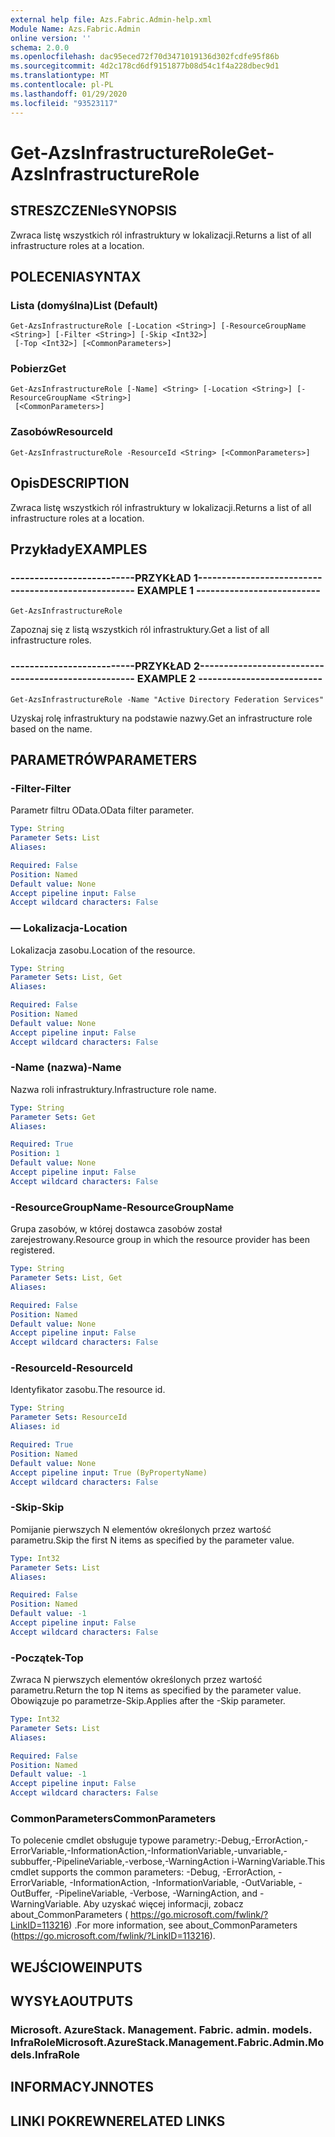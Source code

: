 ```yaml
---
external help file: Azs.Fabric.Admin-help.xml
Module Name: Azs.Fabric.Admin
online version: ''
schema: 2.0.0
ms.openlocfilehash: dac95eced72f70d3471019136d302fcdfe95f86b
ms.sourcegitcommit: 4d2c178cd6df9151877b08d54c1f4a228dbec9d1
ms.translationtype: MT
ms.contentlocale: pl-PL
ms.lasthandoff: 01/29/2020
ms.locfileid: "93523117"
---
```

# <span data-ttu-id="e417d-101">Get-AzsInfrastructureRole</span><span class="sxs-lookup"><span data-stu-id="e417d-101">Get-AzsInfrastructureRole</span></span>

## <span data-ttu-id="e417d-102">STRESZCZENIe</span><span class="sxs-lookup"><span data-stu-id="e417d-102">SYNOPSIS</span></span>
<span data-ttu-id="e417d-103">Zwraca listę wszystkich ról infrastruktury w lokalizacji.</span><span class="sxs-lookup"><span data-stu-id="e417d-103">Returns a list of all infrastructure roles at a location.</span></span>

## <span data-ttu-id="e417d-104">POLECENIA</span><span class="sxs-lookup"><span data-stu-id="e417d-104">SYNTAX</span></span>

### <span data-ttu-id="e417d-105">Lista (domyślna)</span><span class="sxs-lookup"><span data-stu-id="e417d-105">List (Default)</span></span>
```
Get-AzsInfrastructureRole [-Location <String>] [-ResourceGroupName <String>] [-Filter <String>] [-Skip <Int32>]
 [-Top <Int32>] [<CommonParameters>]
```

### <span data-ttu-id="e417d-106">Pobierz</span><span class="sxs-lookup"><span data-stu-id="e417d-106">Get</span></span>
```
Get-AzsInfrastructureRole [-Name] <String> [-Location <String>] [-ResourceGroupName <String>]
 [<CommonParameters>]
```

### <span data-ttu-id="e417d-107">Zasobów</span><span class="sxs-lookup"><span data-stu-id="e417d-107">ResourceId</span></span>
```
Get-AzsInfrastructureRole -ResourceId <String> [<CommonParameters>]
```

## <span data-ttu-id="e417d-108">Opis</span><span class="sxs-lookup"><span data-stu-id="e417d-108">DESCRIPTION</span></span>
<span data-ttu-id="e417d-109">Zwraca listę wszystkich ról infrastruktury w lokalizacji.</span><span class="sxs-lookup"><span data-stu-id="e417d-109">Returns a list of all infrastructure roles at a location.</span></span>

## <span data-ttu-id="e417d-110">Przykłady</span><span class="sxs-lookup"><span data-stu-id="e417d-110">EXAMPLES</span></span>

### <span data-ttu-id="e417d-111">--------------------------PRZYKŁAD 1--------------------------</span><span class="sxs-lookup"><span data-stu-id="e417d-111">-------------------------- EXAMPLE 1 --------------------------</span></span>
```
Get-AzsInfrastructureRole
```

<span data-ttu-id="e417d-112">Zapoznaj się z listą wszystkich ról infrastruktury.</span><span class="sxs-lookup"><span data-stu-id="e417d-112">Get a list of all infrastructure roles.</span></span>

### <span data-ttu-id="e417d-113">--------------------------PRZYKŁAD 2--------------------------</span><span class="sxs-lookup"><span data-stu-id="e417d-113">-------------------------- EXAMPLE 2 --------------------------</span></span>
```
Get-AzsInfrastructureRole -Name "Active Directory Federation Services"
```

<span data-ttu-id="e417d-114">Uzyskaj rolę infrastruktury na podstawie nazwy.</span><span class="sxs-lookup"><span data-stu-id="e417d-114">Get an infrastructure role based on the name.</span></span>

## <span data-ttu-id="e417d-115">PARAMETRÓW</span><span class="sxs-lookup"><span data-stu-id="e417d-115">PARAMETERS</span></span>

### <span data-ttu-id="e417d-116">-Filter</span><span class="sxs-lookup"><span data-stu-id="e417d-116">-Filter</span></span>
<span data-ttu-id="e417d-117">Parametr filtru OData.</span><span class="sxs-lookup"><span data-stu-id="e417d-117">OData filter parameter.</span></span>

```yaml
Type: String
Parameter Sets: List
Aliases: 

Required: False
Position: Named
Default value: None
Accept pipeline input: False
Accept wildcard characters: False
```

### <span data-ttu-id="e417d-118">— Lokalizacja</span><span class="sxs-lookup"><span data-stu-id="e417d-118">-Location</span></span>
<span data-ttu-id="e417d-119">Lokalizacja zasobu.</span><span class="sxs-lookup"><span data-stu-id="e417d-119">Location of the resource.</span></span>

```yaml
Type: String
Parameter Sets: List, Get
Aliases: 

Required: False
Position: Named
Default value: None
Accept pipeline input: False
Accept wildcard characters: False
```

### <span data-ttu-id="e417d-120">-Name (nazwa)</span><span class="sxs-lookup"><span data-stu-id="e417d-120">-Name</span></span>
<span data-ttu-id="e417d-121">Nazwa roli infrastruktury.</span><span class="sxs-lookup"><span data-stu-id="e417d-121">Infrastructure role name.</span></span>

```yaml
Type: String
Parameter Sets: Get
Aliases: 

Required: True
Position: 1
Default value: None
Accept pipeline input: False
Accept wildcard characters: False
```

### <span data-ttu-id="e417d-122">-ResourceGroupName</span><span class="sxs-lookup"><span data-stu-id="e417d-122">-ResourceGroupName</span></span>
<span data-ttu-id="e417d-123">Grupa zasobów, w której dostawca zasobów został zarejestrowany.</span><span class="sxs-lookup"><span data-stu-id="e417d-123">Resource group in which the resource provider has been registered.</span></span>

```yaml
Type: String
Parameter Sets: List, Get
Aliases: 

Required: False
Position: Named
Default value: None
Accept pipeline input: False
Accept wildcard characters: False
```

### <span data-ttu-id="e417d-124">-ResourceId</span><span class="sxs-lookup"><span data-stu-id="e417d-124">-ResourceId</span></span>
<span data-ttu-id="e417d-125">Identyfikator zasobu.</span><span class="sxs-lookup"><span data-stu-id="e417d-125">The resource id.</span></span>

```yaml
Type: String
Parameter Sets: ResourceId
Aliases: id

Required: True
Position: Named
Default value: None
Accept pipeline input: True (ByPropertyName)
Accept wildcard characters: False
```

### <span data-ttu-id="e417d-126">-Skip</span><span class="sxs-lookup"><span data-stu-id="e417d-126">-Skip</span></span>
<span data-ttu-id="e417d-127">Pomijanie pierwszych N elementów określonych przez wartość parametru.</span><span class="sxs-lookup"><span data-stu-id="e417d-127">Skip the first N items as specified by the parameter value.</span></span>

```yaml
Type: Int32
Parameter Sets: List
Aliases: 

Required: False
Position: Named
Default value: -1
Accept pipeline input: False
Accept wildcard characters: False
```

### <span data-ttu-id="e417d-128">-Początek</span><span class="sxs-lookup"><span data-stu-id="e417d-128">-Top</span></span>
<span data-ttu-id="e417d-129">Zwraca N pierwszych elementów określonych przez wartość parametru.</span><span class="sxs-lookup"><span data-stu-id="e417d-129">Return the top N items as specified by the parameter value.</span></span>
<span data-ttu-id="e417d-130">Obowiązuje po parametrze-Skip.</span><span class="sxs-lookup"><span data-stu-id="e417d-130">Applies after the -Skip parameter.</span></span>

```yaml
Type: Int32
Parameter Sets: List
Aliases: 

Required: False
Position: Named
Default value: -1
Accept pipeline input: False
Accept wildcard characters: False
```

### <span data-ttu-id="e417d-131">CommonParameters</span><span class="sxs-lookup"><span data-stu-id="e417d-131">CommonParameters</span></span>
<span data-ttu-id="e417d-132">To polecenie cmdlet obsługuje typowe parametry:-Debug,-ErrorAction,-ErrorVariable,-InformationAction,-InformationVariable,-unvariable,-subbuffer,-PipelineVariable,-verbose,-WarningAction i-WarningVariable.</span><span class="sxs-lookup"><span data-stu-id="e417d-132">This cmdlet supports the common parameters: -Debug, -ErrorAction, -ErrorVariable, -InformationAction, -InformationVariable, -OutVariable, -OutBuffer, -PipelineVariable, -Verbose, -WarningAction, and -WarningVariable.</span></span> <span data-ttu-id="e417d-133">Aby uzyskać więcej informacji, zobacz about_CommonParameters ( https://go.microsoft.com/fwlink/?LinkID=113216) .</span><span class="sxs-lookup"><span data-stu-id="e417d-133">For more information, see about_CommonParameters (https://go.microsoft.com/fwlink/?LinkID=113216).</span></span>

## <span data-ttu-id="e417d-134">WEJŚCIOWE</span><span class="sxs-lookup"><span data-stu-id="e417d-134">INPUTS</span></span>

## <span data-ttu-id="e417d-135">WYSYŁA</span><span class="sxs-lookup"><span data-stu-id="e417d-135">OUTPUTS</span></span>

### <span data-ttu-id="e417d-136">Microsoft. AzureStack. Management. Fabric. admin. models. InfraRole</span><span class="sxs-lookup"><span data-stu-id="e417d-136">Microsoft.AzureStack.Management.Fabric.Admin.Models.InfraRole</span></span>

## <span data-ttu-id="e417d-137">INFORMACYJN</span><span class="sxs-lookup"><span data-stu-id="e417d-137">NOTES</span></span>

## <span data-ttu-id="e417d-138">LINKI POKREWNE</span><span class="sxs-lookup"><span data-stu-id="e417d-138">RELATED LINKS</span></span>

